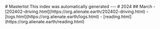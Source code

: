 <head>
<script async src="https://analytics.goinghome.earth/script.js" data-website-id="519b085c-73db-408b-bf40-6cb4d158dfbc"></script>
</head>
# Masterlist
This index was automatically generated
---
# 2024
## March
- [202402-driving.html](https://org.alienate.earth/202402-driving.html)
- [logs.html](https://org.alienate.earth/logs.html)
- [reading.html](https://org.alienate.earth/reading.html)


